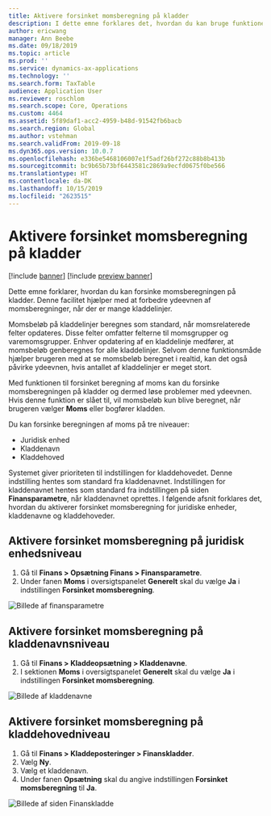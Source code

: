 ```yaml
---
title: Aktivere forsinket momsberegning på kladder
description: I dette emne forklares det, hvordan du kan bruge funktionen Forsinket momsberegning til at forbedre ydeevnen af momsberegninger, når antallet af kladdelinjer er meget stort.
author: ericwang
manager: Ann Beebe
ms.date: 09/18/2019
ms.topic: article
ms.prod: ''
ms.service: dynamics-ax-applications
ms.technology: ''
ms.search.form: TaxTable
audience: Application User
ms.reviewer: roschlom
ms.search.scope: Core, Operations
ms.custom: 4464
ms.assetid: 5f89daf1-acc2-4959-b48d-91542fb6bacb
ms.search.region: Global
ms.author: vstehman
ms.search.validFrom: 2019-09-18
ms.dyn365.ops.version: 10.0.7
ms.openlocfilehash: e336be5468106007e1f5adf26bf272c88b8b413b
ms.sourcegitcommit: bc9b65b73bf6443581c2869a9ecfd0675f0be566
ms.translationtype: HT
ms.contentlocale: da-DK
ms.lasthandoff: 10/15/2019
ms.locfileid: "2623515"
---
```

# <a name="enable-delayed-tax-calculation-on-journals"></a>Aktivere forsinket momsberegning på kladder
[!include [banner](../includes/banner.md)]
[!include [preview banner](../includes/preview-banner.md)]

Dette emne forklarer, hvordan du kan forsinke momsberegningen på kladder. Denne facilitet hjælper med at forbedre ydeevnen af momsberegninger, når der er mange kladdelinjer.

Momsbeløb på kladdelinjer beregnes som standard, når momsrelaterede felter opdateres. Disse felter omfatter felterne til momsgrupper og varemomsgrupper. Enhver opdatering af en kladdelinje medfører, at momsbeløb genberegnes for alle kladdelinjer. Selvom denne funktionsmåde hjælper brugeren med at se momsbeløb beregnet i realtid, kan det også påvirke ydeevnen, hvis antallet af kladdelinjer er meget stort.

Med funktionen til forsinket beregning af moms kan du forsinke momsberegningen på kladder og dermed løse problemer med ydeevnen. Hvis denne funktion er slået til, vil momsbeløb kun blive beregnet, når brugeren vælger **Moms** eller bogfører kladden.

Du kan forsinke beregningen af moms på tre niveauer:

- Juridisk enhed
- Kladdenavn
- Kladdehoved

Systemet giver prioriteten til indstillingen for kladdehovedet. Denne indstilling hentes som standard fra kladdenavnet. Indstillingen for kladdenavnet hentes som standard fra indstillingen på siden **Finansparametre**, når kladdenavnet oprettes. I følgende afsnit forklares det, hvordan du aktiverer forsinket momsberegning for juridiske enheder, kladdenavne og kladdehoveder.

## <a name="turn-on-delayed-tax-calculation-at-the-legal-entity-level"></a>Aktivere forsinket momsberegning på juridisk enhedsniveau

1. Gå til **Finans \> Opsætning Finans \> Finansparametre**.
2. Under fanen **Moms** i oversigtspanelet **Generelt** skal du vælge **Ja** i indstillingen **Forsinket momsberegning**.

![Billede af finansparametre](media/delayed-tax-calculation-gl.png)

## <a name="turn-on-delayed-tax-calculation-at-the-journal-name-level"></a>Aktivere forsinket momsberegning på kladdenavnsniveau

1. Gå til **Finans \> Kladdeopsætning \> Kladdenavne**.
2. I sektionen **Moms** i oversigtspanelet **Generelt** skal du vælge **Ja** i indstillingen **Forsinket momsberegning**.

![Billede af kladdenavne](media/delayed-tax-calculation-journal-name.png)

## <a name="turn-on-delayed-tax-calculation-at-the-journal-header-level"></a>Aktivere forsinket momsberegning på kladdehovedniveau

1. Gå til **Finans \> Kladdeposteringer \> Finanskladder**.
2. Vælg **Ny**.
3. Vælg et kladdenavn.
4. Under fanen **Opsætning** skal du angive indstillingen **Forsinket momsberegning** til **Ja**.

![Billede af siden Finanskladde](media/delayed-tax-calculation-journal-header.png)
